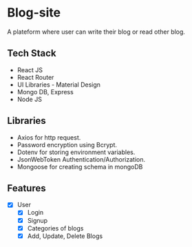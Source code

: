 # Blog-site

A plateform where user can write their blog or read other blog.

## Tech Stack

- React JS
- React Router
- UI Libraries - Material Design
- Mongo DB, Express
- Node JS

## Libraries

- Axios for http request.
- Password encryption using Bcrypt.
- Dotenv for storing environment variables.
- JsonWebToken Authentication/Authorization.
- Mongoose for creating schema in mongoDB

## Features

- [x] User
  - [x] Login
  - [x] Signup
  - [x] Categories of blogs
  - [x] Add, Update, Delete Blogs
